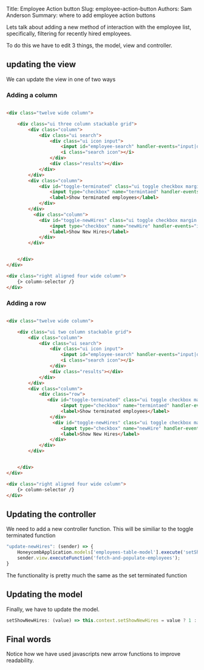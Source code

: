 Title: Employee Action button
Slug: employee-action-button
Authors: Sam Anderson
Summary: where to add employee action buttons

Lets talk about adding a new method of interaction with the employee list, specifically, filtering for recently hired employees. 

To do this we have to edit 3 things, the model, view and controller.

## updating the view
We can update the view in one of two ways
### Adding a column
```html 

<div class="twelve wide column">

    <div class="ui three column stackable grid">
        <div class="column">
            <div class="ui search">
                <div class="ui icon input">
                    <input id="employee-search" handler-events="input|debounce:employees-search" class="prompt" type="text" placeholder="Search Employees..." value="{search}">
                    <i class="search icon"></i>
                </div>
                <div class="results"></div>
            </div>
        </div>
        <div class="column">
            <div id="toggle-terminated" class="ui toggle checkbox margin top five">
                <input type="checkbox" name="termintaed" handler-events="input:update-terminated">
                <label>Show terminated employees</label>
            </div>
        </div>
          <div class="column">
            <div id="toggle-newHires" class="ui toggle checkbox margin top five">
                <input type="checkbox" name="newHire" handler-events="input:update-newHires">
                <label>Show New Hires</label>
            </div>
        </div>


    </div>
</div>

<div class="right aligned four wide column">
    {> column-selector /}    
</div>
``` 

### Adding a row
``` html 

<div class="twelve wide column">

    <div class="ui two column stackable grid">
        <div class="column">
            <div class="ui search">
                <div class="ui icon input">
                    <input id="employee-search" handler-events="input|debounce:employees-search" class="prompt" type="text" placeholder="Search Employees..." value="{search}">
                    <i class="search icon"></i>
                </div>
                <div class="results"></div>
            </div>
        </div>
        <div class="column">
            <div class="row">
               <div id="toggle-terminated" class="ui toggle checkbox margin top five">
                    <input type="checkbox" name="termintaed" handler-events="input:update-terminated">
                    <label>Show terminated employees</label>
                </div>
                 <div id="toggle-newHires" class="ui toggle checkbox margin top five">
                    <input type="checkbox" name="newHire" handler-events="input:update-newHires">
                    <label>Show New Hires</label>
                </div>
            </div> 
        </div>


    </div>
</div>

<div class="right aligned four wide column">
    {> column-selector /}    
</div>
```
## Updating the controller
We need to add a new controller function. This will be similiar to the toggle terminated function
``` javascript
"update-newHires": (sender) => {
    HoneycombApplication.models['employees-table-model'].execute('setShowNewHires', [sender.control.prop('checked')]);
    sender.view.executeFunction('fetch-and-populate-employees');
}
```
The functionality is pretty much the same as the set terminated function

## Updating the model
Finally, we have to update the model.
``` javascript 
setShowNewHires: (value) => this.context.setShowNewHires = value ? 1 : 0
``` 

## Final words
Notice how we have used javascripts new arrow functions to improve readability.



